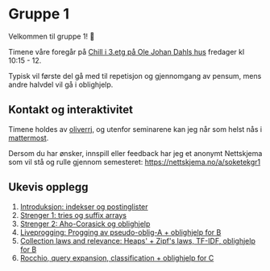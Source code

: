 # Gruppe 1

Velkommen til gruppe 1! :wave:

Timene våre foregår på [Chill i 3.etg på Ole Johan Dahls hus](https://link.mazemap.com/7b0omtrE) fredager kl 10:15 - 12.

Typisk vil første del gå med til repetisjon og gjennomgang av pensum, mens andre halvdel vil gå i oblighjelp.

## Kontakt og interaktivitet

Timene holdes av [oliverrj](https://personer.uio.no/oliverrj), og utenfor seminarene kan jeg når som helst nås i [mattermost](https://mm.uio.no).

Dersom du har ønsker, innspill eller feedback har jeg et anonymt Nettskjema som vil stå og rulle gjennom semesteret: https://nettskjema.no/a/soketekgr1

## Ukevis opplegg

1. [Introduksjon: indekser og postinglister](./uke1_intro)
1. [Strenger 1: tries og suffix arrays](./uke2_string_intro)
1. [Strenger 2: Aho-Corasick og oblighjelp](./uke3_string_obligA)
1. [Liveprogging: Progging av pseudo-oblig-A + oblighjelp for B](./uke4)
1. [Collection laws and relevance: Heaps' + Zipf's laws, TF-IDF, oblighjelp for B](./uke5_relevance)
1. [Rocchio, query expansion, classification + oblighjelp for C](./uke6_rocchioClassification)
